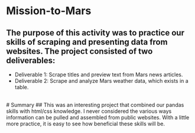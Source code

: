 # Mission-to-Mars
## The purpose of this activity was to practice our skills of scraping and presenting data from websites.  The project consisted of two deliverables:
* Deliverable 1: Scrape titles and preview text from Mars news articles.  
* Deliverable 2: Scrape and analyze Mars weather data, which exists in a table.

<br />
# Summary
## This was an interesting project that combined our pandas skills with html/css knowledge.  I never considered the various ways information can be pulled and assembled from public websites.  With a little more practice, it is easy to see how beneficial these skills will be.
